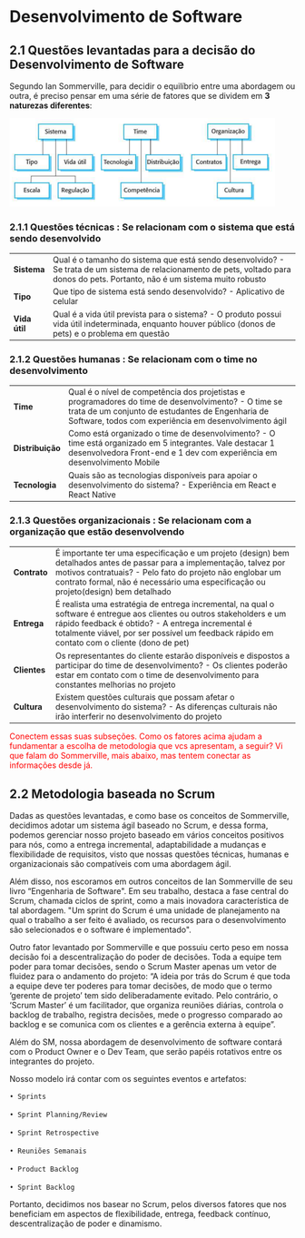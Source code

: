 # Desenvolvimento de Software
## 2.1 Questões levantadas para a decisão do Desenvolvimento de Software

Segundo Ian Sommerville, para decidir o equilíbrio entre uma abordagem ou outra, é preciso pensar em uma série de fatores que se dividem em **3 naturezas diferentes**:

![screen_shot](../assets/agil/QuestoesLevantadas.png)

### 2.1.1 <b> Questões técnicas </b>: Se relacionam com o sistema que está sendo desenvolvido
<table>
  <tr>
    <td> <b> Sistema </b> </td> 
    <td> Qual é o tamanho do sistema que está sendo desenvolvido? 
    - Se trata de um sistema de relacionamento de pets, voltado para donos do pets. Portanto, não é um sistema muito robusto </td>
  </tr>
  <tr>
    <td> <b> Tipo </b> </td> 
    <td> Que tipo de sistema está sendo desenvolvido? - Aplicativo de celular </td>
  </tr>
  <tr>
    <td> <b> Vida útil </b> </td> 
    <td> Qual é a vida útil prevista para o sistema? - O produto possui vida útil indeterminada, enquanto houver público (donos de pets) e o problema em questão </td>
  </tr>
</table>

### 2.1.2 <b> Questões humanas </b>: Se relacionam com o time no desenvolvimento
<table>
  <tr>
    <td> <b> Time </b> </td> 
    <td> Qual é o nível de competência dos projetistas e 
    programadores do time de desenvolvimento? - O time se trata de um conjunto de estudantes de Engenharia de Software, todos com experiência em desenvolvimento ágil </td>
  </tr>
  <tr>
    <td> <b> Distribuição </b> </td> 
    <td> Como está organizado o time de desenvolvimento? - O time está organizado em 5 integrantes. Vale destacar 1 desenvolvedora Front-end e 1 dev com experiência em desenvolvimento Mobile  </td>
  </tr>
  <tr>
    <td> <b> Tecnologia </b> </td> 
    <td>  Quais são as tecnologias disponíveis para apoiar o 
    desenvolvimento do sistema? - Experiência em React e React Native </td>
  </tr>
</table>

### 2.1.3 <b> Questões organizacionais </b>: Se relacionam com a organização que estão desenvolvendo
<table>
  <tr>
    <td> <b> Contrato </b> </td> 
    <td>  É importante ter uma especificação e um projeto (design) 
    bem detalhados antes de passar para a implementação,
    talvez por motivos contratuais? - Pelo fato do projeto não englobar um contrato formal, não é necessário uma especificação ou projeto(design) bem detalhado </td>
  </tr>
  <tr>
    <td> <b> Entrega </b> </td> 
    <td> É realista uma estratégia de entrega incremental, na qual o 
    software é entregue aos clientes ou outros stakeholders e 
    um rápido feedback é obtido? - A entrega incremental é totalmente viável, por ser possível um feedback rápido em contato com o cliente (dono de pet) </td>
  </tr>
  <tr>
    <td> <b> Clientes </b> </td> 
    <td> Os representantes do cliente estarão disponíveis e 
    dispostos a participar do time de desenvolvimento? - Os clientes poderão estar em contato com o time de desenvolvimento para constantes melhorias no projeto </td>
  </tr>
  <tr>
    <td> <b> Cultura </b> </td> 
    <td> Existem questões culturais que possam afetar o 
    desenvolvimento do sistema? - As diferenças culturais não irão interferir no desenvolvimento do projeto </td>
  </tr>
</table>

<span style="color:red">Conectem essas suas subseções. Como os fatores acima ajudam a fundamentar a escolha de metodologia que vcs apresentam, a seguir? Vi que falam do Sommerville, mais abaixo, mas tentem conectar as informações desde já.</span>

## 2.2 Metodologia baseada no Scrum

Dadas as questões levantadas, e como base os conceitos de Sommerville, decidimos adotar um sistema ágil baseado no Scrum, e dessa forma, podemos gerenciar nosso projeto baseado em vários conceitos positivos para nós, como a entrega incremental, adaptabilidade a mudanças e flexibilidade de requisitos, visto que nossas questões técnicas, humanas e organizacionais são compatíveis com uma abordagem ágil.

Além disso, nos escoramos em outros conceitos de Ian Sommerville de seu livro “Engenharia de Software". Em seu trabalho, destaca a fase central do Scrum, chamada ciclos de sprint, como a mais inovadora característica de tal abordagem. "Um sprint do Scrum é uma unidade de planejamento na qual o trabalho a ser feito é avaliado, os recursos para o desenvolvimento são selecionados e o software é implementado".

Outro fator levantado por Sommerville e que possuiu certo peso em nossa decisão foi a descentralização do poder de decisões. Toda a equipe tem poder para tomar decisões, sendo o Scrum Master apenas um vetor de fluidez para o andamento do projeto: “A ideia por trás do Scrum é que toda a equipe deve ter poderes para tomar decisões, de modo que o termo ‘gerente de projeto’ tem sido deliberadamente evitado. Pelo contrário, o ‘Scrum Master’ é um facilitador, que organiza reuniões diárias, controla o backlog de trabalho, registra decisões, mede o progresso comparado ao backlog e se comunica com os clientes e a gerência externa à equipe”. 

Além do SM, nossa abordagem de desenvolvimento de software contará com o Product Owner e o Dev Team, que serão papéis rotativos entre os integrantes do projeto. 

Nosso modelo irá contar com os seguintes eventos e artefatos:

    • Sprints

    • Sprint Planning/Review

    • Sprint Retrospective

    • Reuniões Semanais

    • Product Backlog

    • Sprint Backlog

Portanto, decidimos nos basear no Scrum, pelos diversos fatores que nos beneficiam em aspectos de flexibilidade, entrega, feedback contínuo, descentralização de poder e dinamismo.
